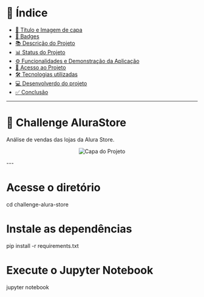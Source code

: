 # :compass: Índice 

* [:dart: Título e Imagem de capa](#-challenge-alurastore)
* [:name_badge: Badges](#-badges)
* [:books: Descrição do Projeto](#-descrição-do-projeto)
* [:bar_chart: Status do Projeto](#-status-do-projeto)
* [:gear: Funcionalidades e Demonstração da Aplicação](#-funcionalidades-e-demonstração-da-aplicação)
* [:open_file_folder: Acesso ao Projeto](#-acesso-ao-projeto)
* [:hammer_and_wrench: Tecnologias utilizadas](#-tecnologias-utilizadas)
* [:computer: Desenvolverdo do projeto](#-pessoas-desenvolvedoras-do-projeto)
* [:white_check_mark: Conclusão](#-conclusão)

---

# :dart: Challenge AluraStore

Análise de vendas das lojas da Alura Store.
<p align="center">
  <img src="capa.png" alt="Capa do Projeto">
</p>
---

# Acesse o diretório
cd challenge-alura-store

# Instale as dependências
pip install -r requirements.txt

# Execute o Jupyter Notebook
jupyter notebook
